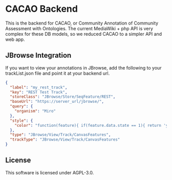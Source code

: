 # CACAO Backend

This is the backend for CACAO, or Community Annotation of Community Assessment
with Ontologies. The current MediaWiki + php API is very complex for these DB
models, so we reduced CACAO to a simpler API and web app.

## JBrowse Integration
If you want to view your annotations in JBrowse, add the following to your
trackList.json file and point it at your backend url.

```JSON
{
  "label": "my_rest_track",
  "key": "REST Test Track",
  "storeClass": "JBrowse/Store/SeqFeature/REST",
  "baseUrl": "https://server_url/jbrowse/",
  "query": {
    "organism": "Miro"
  },
  "style": {
    "color": "function(feature){ if(feature.data.state == 1){ return 'yellow'; } if(feature.data.state == 2){ return 'green';} return 'red';}"
  },
  "type": "JBrowse/View/Track/CanvasFeatures",
  "trackType": "JBrowse/View/Track/CanvasFeatures"
}
```

## License
This software is licensed under AGPL-3.0.
